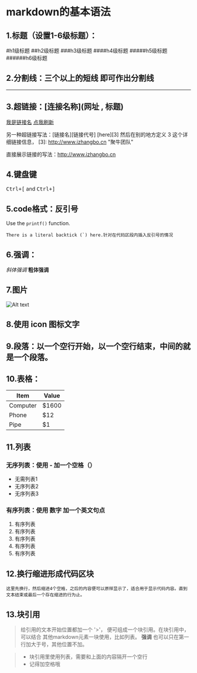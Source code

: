 # markdown的基本语法

## 1.标题（设置1-6级标题）：
#h1级标题
##h2级标题
###h3级标题
####h4级标题
#####h5级标题
######h6级标题

## 2.分割线：三个以上的短线 即可作出分割线

----

## 3.超链接：[连接名称](网址 , 标题)
[我是链接名](http://www.izhangbo.cn, "我是标题")
[<i class="icon-refresh"></i> 点我刷新](/sonfilename/)

另一种超链接写法：[链接名][链接代号]
[here][3]
然后在别的地方定义 3 这个详细链接信息，
[3]: http://www.izhangbo.cn "聚牛团队"

直接展示链接的写法：<http://www.izhangbo.cn>

## 4.键盘键
<kbd>Ctrl+[</kbd> and <kbd>Ctrl+]</kbd>

## 5.code格式：反引号
Use the `printf()` function.

``There is a literal backtick (`) here.针对在代码区段内插入反引号的情况`` 

## 6.强调：
*斜体强调*
**粗体强调**

## 7.图片
![Alt text](http://www.izhangbo.cn/wp-content/themes/minty/img/logo.png "Optional title")

## 8.使用 icon 图标文字
<i class="icon-cog"></i>

## 9.段落：以一个空行开始，以一个空行结束，中间的就是一个段落。

## 10.表格：

Item     | Value
-------- | ---
Computer | $1600
Phone    | $12
Pipe     | $1

## 11.列表
### 无序列表：使用 - 加一个空格（）

- 无需列表1
- 无序列表2
- 无序列表3

### 有序列表：使用 数字 加一个英文句点

1. 有序列表
2. 有序列表
3. 有序列表
4. 有序列表
5. 有序列表

## 12.换行缩进形成代码区块

    这里先换行，然后缩进4个空格，之后的内容便可以原样显示了，适合用于显示代码内容。直到文本结束或最后一个存在缩进的行为止。    

## 13.块引用
>给引用的文本开始位置都加一个 '>'，
>便可组成一个块引用。在块引用中，可以结合
>其他markdown元素一块使用，比如列表。
>**强调**
也可以只在第一行加大于号，其他位置不加。

>- 块引用里使用列表，需要和上面的内容隔开一个空行
>- 记得加空格哦

